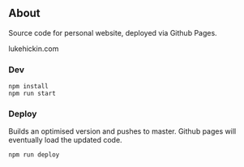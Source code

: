 ## About

Source code for personal website, deployed via Github Pages.

lukehickin.com

### Dev

```
npm install
npm run start
```

### Deploy

Builds an optimised version and pushes to master. Github pages will eventually load the updated code.

`npm run deploy`

